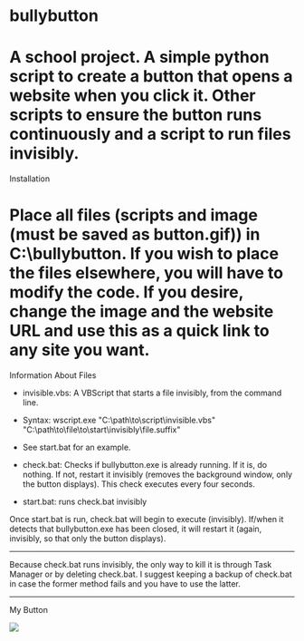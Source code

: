 bullybutton
===========

A school project. A simple python script to create a button that opens a website when you click it. Other scripts to ensure the button runs continuously and a script to run files invisibly.
===========

Installation

Place all files (scripts and image (must be saved as button.gif)) in C:\bullybutton. If you wish to place the files elsewhere, you will have to modify the code. If you desire, change the image and the website URL and use this as a quick link to any site you want.
===========

Information About Files
* invisible.vbs: A VBScript that starts a file invisibly, from the command line. 
* Syntax: wscript.exe "C:\path\to\script\invisible.vbs" "C:\path\to\file\to\start\invisibly\file.suffix" 
* See start.bat for an example.

* check.bat: Checks if bullybutton.exe is already running. If it is, do nothing. If not, restart it invisibly (removes the background window, only the button displays). This check executes every four seconds.

* start.bat: runs check.bat invisibly

Once start.bat is run, check.bat will begin to execute (invisibly). If/when it detects that bullybutton.exe has been closed, it will restart it (again, invisibly, so that only the button displays).

********
Because check.bat runs invisibly, the only way to kill it is through Task Manager or by deleting check.bat. I suggest keeping a backup of check.bat in case the former method fails and you have to use the latter.

********
My Button

![](http://i.imgur.com/EABVpXK.gif)
